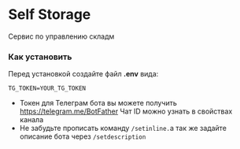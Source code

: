 # Self Storage

Сервис по управлению складм

### Как установить

Перед установкой создайте файл **.env** вида:
```properties
TG_TOKEN=YOUR_TG_TOKEN
```

- Токен для Телеграм бота вы можете получить https://telegram.me/BotFather Чат ID можно узнать в свойствах канала
- Не забудьте прописать команду `/setinline.`а так же задайте описание бота через `/setdescription`